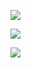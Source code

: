 ![](http://github-profile-summary-cards.vercel.app/api/cards/profile-details?username=riccbru&theme=dark)

![](http://github-profile-summary-cards.vercel.app/api/cards/repos-per-language?username=riccbru&theme=dark)

![](http://github-profile-summary-cards.vercel.app/api/cards/stats?username=riccbru&theme=dark)

